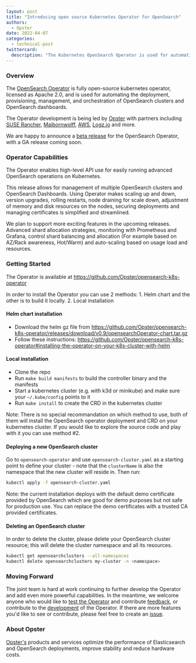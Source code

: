 ```yaml
---
layout: post
title: "Introducing open source Kubernetes Operator for OpenSearch"
authors:
  - Opster
date: 2022-04-07
categories:
  - technical-post
twittercard:
  description: "The Kubernetes OpenSearch Operator is used for automating the deployment, provisioning, management, and orchestration of OpenSearch clusters and OpenSearch dashboards."
---
```



### Overview

The [OpenSearch Operator](https://github.com/Opster/opensearch-k8s-operator) is fully open-source kubernetes operator, licensed as Apache 2.0, and is used for automating the deployment, provisioning, management, and orchestration of OpenSearch clusters and OpenSearch dashboards.

The Operator development is being led by [Opster](https://opster.com/) with partners including [SUSE Rancher](https://www.suse.com/), [Maibornwolff](https://www.maibornwolff.de/en), [AWS](https://aws.amazon.com/), [Logz.io](https://logz.io/) and more.

We are happy to announce a [beta release](https://github.com/Opster/opensearch-k8s-operator/releases/tag/v0.9) for the OpenSearch Operator, with a GA release coming soon. 

### Operator Capabilities

The Operator enables high-level API use for easily running advanced OpenSearch operations on Kubernetes. 

This release  allows for management of multiple OpenSearch clusters and OpenSearch Dashboards. Using Operator makes scaling up and down, version upgrades, rolling restarts, node draining for scale down, adjustment of memory and disk resources on the nodes, securing deployments and managing certificates is simplified and streamlined.

We plan to support  more exciting features in the upcoming releases. Advanced shard allocation strategies, monitoring with Prometheus and Grafana, control shard balancing and allocation (For example based on AZ/Rack awareness, Hot/Warm) and auto-scaling based on usage load and resources.

### Getting Started

The Operator is available at https://github.com/Opster/opensearch-k8s-operator

In order to install the Operator you can use 2 methods:
	1. Helm chart and the other is to build it locally.
	2. Local installation

#### Helm chart installation
- Download the helm gz file from https://github.com/Opster/opensearch-k8s-operator/releases/download/v0.9/opensearchOperator-chart.tar.gz
- Follow these instructions: https://github.com/Opster/opensearch-k8s-operator#installing-the-operator-on-your-k8s-cluster-with-helm


#### Local installation
- Clone the repo
- Run `make build manifests` to build the controller binary and the manifests
- Start a kubernetes cluster (e.g. with k3d or minikube) and make sure your `~/.kube/config` points to it
- Run `make install` to create the CRD in the kubernetes cluster

Note: There is no special recommandation on which method to use, both of them will install the OpenSearch operator deployment and CRD on your kubernetes cluster. If you would like to explore the source code and play with it you can use method #2.

#### Deploying a new OpenSearch cluster

Go to `opensearch-operator` and use `opensearch-cluster.yaml` as a starting point to define your cluster - note that the `clusterName` is also the namespace that the new cluster will reside in. Then run:
```bash
kubectl apply -f opensearch-cluster.yaml
```
Note: the current installation deploys with the default demo certificate provided by OpenSearch which are good for demo purposes but not safe for production use. 
You can replace the demo certificates with a trusted CA provided certificates.

#### Deleting an OpenSearch cluster
In order to delete the cluster, please delete your OpenSearch cluster resource; this will delete the cluster namespace and all its resources.
```bash
kubectl get opensearchclusters --all-namespaces
kubectl delete opensearchclusters my-cluster -n <namespace>
```

### Moving Forward

The joint team is hard at work continuing to further develop the Operator and add even more powerful capabilities. 
In the meantime, we welcome anyone who would like to [test the Operator](https://github.com/Opster/opensearch-k8s-operator/blob/main/README.md#getting-started) and contribute [feedback](https://github.com/Opster/opensearch-k8s-operator/issues/new), or contribute to the [development](https://github.com/Opster/opensearch-k8s-operator/blob/main/docs/designs/dev-plan.md) of the Operator.
If there are more features you'd like to see or contribute, please feel free to create an [issue](https://github.com/Opster/opensearch-k8s-operator/issues/new).

### About Opster
[Opster's](https://opster.com/) products and services optimize the performance of Elasticsearch and OpenSearch deployments, improve stability and reduce hardware costs. 
